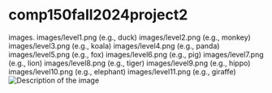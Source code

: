 # comp150fall2024project2
images.
images/level1.png (e.g., duck)
images/level2.png (e.g., monkey)
images/level3.png (e.g., koala)
images/level4.png (e.g., panda)
images/level5.png (e.g., fox)
images/level6.png (e.g., pig)
images/level7.png (e.g., lion)
images/level8.png (e.g., tiger)
images/level9.png (e.g., hippo)
images/level10.png (e.g., elephant)
images/level11.png (e.g., giraffe)
<img src="{{ url_for('static', filename='images/your_image_file.jpg') }}" alt="Description of the image">

